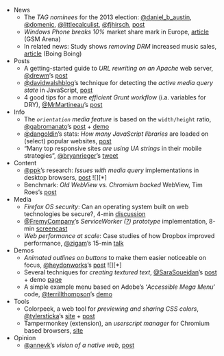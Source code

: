  - News
   - The *TAG nominees* for the 2013 election: [@daniel_b_austin](), [@domenic](), [@littlecalculist](), [@fjhirsch](), [post](http://www.w3.org/2013/12/02-tag-nominations)
   - *Windows Phone breaks 10%* market share mark in Europe, [article](http://www.gsmarena.com/kantar_worldpanel_wp_breaks_10_market_share_in_europe-news-7298.php) (GSM Arena)
   - In related news: Study shows *removing DRM* increased music sales, [article](http://boingboing.net/2013/12/01/study-shows-removing-drm-incre.html) (Boing Boing)
 - Posts
   - A getting-started guide to *URL rewriting on an Apache* web server, [@drewm]()’s [post](http://24ways.org/2013/url-rewriting-for-the-fearful/)
   - [@davidwalshblog]()’s technique for detecting the *active media query state* in JavaScript, [post](http://davidwalsh.name/device-state-detection-css-media-queries-javascript)
   - 4 good tips for a more *efficient Grunt workflow* (i.a. variables for DRY), [@MrMartineau]()’s [post](http://martineau.tv/blog/2013/12/more-efficient-grunt-workflows/)
 - Info
   - The *`orientation` media feature* is based on the `width/height` ratio, [@gabromanato]()’s [post](http://gabrieleromanato.name/css-media-queries-how-orientation-works/) + [demo](http://jsfiddle.net/simevidas/FsR9F/)
   - [@dangoldin]()’s stats: *How many JavaScript libraries* are loaded on (select) popular websites, [post](http://dangoldin.com/2013/12/01/drowning-in-javascript/)
   - “Many top responsive sites *are using UA strings* in their mobile strategies”, [@bryanrieger]()’s [tweet](https://twitter.com/bryanrieger/status/407134485772128257)
 - Content
   - [@ppk]()’s research: *Issues with media query* implementations in desktop browsers, [post](http://www.quirksmode.org/blog/archives/2013/12/desktop_media_q.html) ![][*]
   - Benchmark: *Old WebView vs. Chromium backed* WebView, Tim Roes’s [post](https://www.timroes.de/2013/11/23/old-webview-vs-chromium-webview/)
 - Media
   - *Firefox OS security*: Can an operating system built on web technologies be secure?, 4-min [discussion](https://hacks.mozilla.org/2013/11/firefox-os-security-part-2-user-experience-and-security-updates/)
   - [@FremyCompany]()’s *ServiceWorker ([?](https://github.com/slightlyoff/ServiceWorker)) prototype* implementation, 8-min [screencast](http://youtu.be/wgEoUFljpss)
   - *Web performance at scale*: Case studies of how Dropbox improved performance, [@zigam]()’s 15-min [talk](http://youtu.be/3VvPiJ2TzXs)
 - Demos
   - *Animated outlines on buttons* to make them easier noticeable on focus, [@heydonworks]()’s [post](http://www.heydonworks.com/article/shrinking-button-outlines) ![][*]
   - Several techniques for *creating textured text*, [@SaraSoueidan]()’s [post](http://tympanus.net/codrops/2013/12/02/techniques-for-creating-textured-text/) + demo [page](http://tympanus.net/Tutorials/TexturedText/)
   - A simple example menu based on Adobe’s ‘*Accessible Mega Menu*’ code, [@terrillthompson]()’s [demo](http://terrillthompson.com/tests/menus/accessible-mega-menu/test.html)
 - Tools
   - Colorpeek, a web tool for *previewing and sharing CSS colors*, [@tylersticka]()’s [site](http://colorpeek.com/) + [post](http://css-tricks.com/colorpeek-simple-way-see-share-css-colors/)
   - Tampermonkey (extension), an *userscript manager* for Chromium based browsers, [site](http://tampermonkey.net/)
 - Opinion
   - [@annevk]()’s *vision of a native web*, [post](http://the-pastry-box-project.net/anne-van-kesteren/2013-december-2/)
